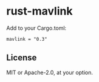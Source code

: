 # rust-mavlink

Add to your Cargo.toml:

```
mavlink = "0.3"
```

## License

MIT or Apache-2.0, at your option.

